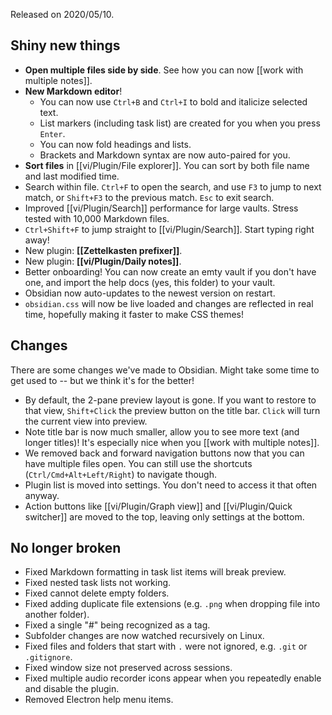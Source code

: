 Released on 2020/05/10.

## Shiny new things

- **Open multiple files side by side**. See how you can now [[work with multiple notes]].
- **New Markdown editor**!
  - You can now use `Ctrl+B` and `Ctrl+I` to bold and italicize selected text.
  - List markers (including task list) are created for you when you press `Enter`.
  - You can now fold headings and lists.
  - Brackets and Markdown syntax are now auto-paired for you.
- **Sort files** in [[vi/Plugin/File explorer]]. You can sort by both file name and last modified time.
- Search within file. `Ctrl+F` to open the search, and use `F3` to jump to next match, or `Shift+F3` to the previous match. `Esc` to exit search.
- Improved [[vi/Plugin/Search]] performance for large vaults. Stress tested with 10,000 Markdown files.
- `Ctrl+Shift+F` to jump straight to [[vi/Plugin/Search]]. Start typing right away!
- New plugin: **[[Zettelkasten prefixer]]**.
- New plugin: **[[vi/Plugin/Daily notes]]**.
- Better onboarding! You can now create an emty vault if you don't have one, and import the help docs (yes, this folder) to your vault.
- Obsidian now auto-updates to the newest version on restart.
- `obsidian.css` will now be live loaded and changes are reflected in real time, hopefully making it faster to make CSS themes!

## Changes

There are some changes we've made to Obsidian. Might take some time to get used to -- but we think it's for the better!

- By default, the 2-pane preview layout is gone. If you want to restore to that view, `Shift+Click` the preview button on the title bar. `Click` will turn the current view into preview.
- Note title bar is now much smaller, allow you to see more text (and longer titles)! It's especially nice when you [[work with multiple notes]].
- We removed back and forward navigation buttons now that you can have multiple files open. You can still use the shortcuts (`Ctrl/Cmd+Alt+Left/Right`) to navigate though.
- Plugin list is moved into settings. You don't need to access it that often anyway.
- Action buttons like [[vi/Plugin/Graph view]] and [[vi/Plugin/Quick switcher]] are moved to the top, leaving only settings at the bottom.

## No longer broken

- Fixed Markdown formatting in task list items will break preview.
- Fixed nested task lists not working.
- Fixed cannot delete empty folders.
- Fixed adding duplicate file extensions (e.g. `.png` when dropping file into another folder).
- Fixed a single "#" being recognized as a tag.
- Subfolder changes are now watched recursively on Linux.
- Fixed files and folders that start with `.` were not ignored, e.g. `.git` or `.gitignore`.
- Fixed window size not preserved across sessions.
- Fixed multiple audio recorder icons appear when you repeatedly enable and disable the plugin.
- Removed Electron help menu items.
